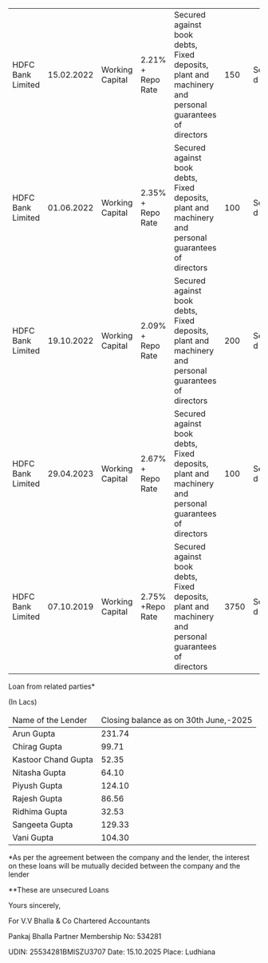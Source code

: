 <table><tr><td>HDFC Bank Limited</td><td>15.02.2022</td><td>Working Capital</td><td>2.21% + Repo Rate</td><td>Secured against book debts, Fixed deposits, plant and machinery and personal guarantees of directors</td><td>150</td><td>Secure d Loan</td><td>98.40</td></tr><tr><td>HDFC Bank Limited</td><td>01.06.2022</td><td>Working Capital</td><td>2.35% + Repo Rate</td><td>Secured against book debts, Fixed deposits, plant and machinery and personal guarantees of directors</td><td>100</td><td>Secure d Loan</td><td>67.98</td></tr><tr><td>HDFC Bank Limited</td><td>19.10.2022</td><td>Working Capital</td><td>2.09% + Repo Rate</td><td>Secured against book debts, Fixed deposits, plant and machinery and personal guarantees of directors</td><td>200</td><td>Secure d Loan</td><td>140.98</td></tr><tr><td>HDFC Bank Limited</td><td>29.04.2023</td><td>Working Capital</td><td>2.67% + Repo Rate</td><td>Secured against book debts, Fixed deposits, plant and machinery and personal guarantees of directors</td><td>100</td><td>Secure d Loan</td><td>63.86</td></tr><tr><td>HDFC Bank Limited</td><td>07.10.2019</td><td>Working Capital</td><td>2.75% +Repo Rate</td><td>Secured against book debts, Fixed deposits, plant and machinery and personal guarantees of directors</td><td>3750</td><td>Secure d Loan</td><td>3649.47</td></tr></table>

Loan from related parties*

(In Lacs)

<table><thead><tr><td>Name of the Lender</td><td>Closing balance as on 30th June,-2025</td></tr></thead><tbody><tr><td>Arun Gupta</td><td>231.74</td></tr><tr><td>Chirag Gupta</td><td>99.71</td></tr><tr><td>Kastoor Chand Gupta</td><td>52.35</td></tr><tr><td>Nitasha Gupta</td><td>64.10</td></tr><tr><td>Piyush Gupta</td><td>124.10</td></tr><tr><td>Rajesh Gupta</td><td>86.56</td></tr><tr><td>Ridhima Gupta</td><td>32.53</td></tr><tr><td>Sangeeta Gupta</td><td>129.33</td></tr><tr><td>Vani Gupta</td><td>104.30</td></tr></tbody></table>

*As per the agreement between the company and the lender, the interest on these loans will be mutually decided between the company and the lender

**These are unsecured Loans

Yours sincerely,

For V.V Bhalla & Co
Chartered Accountants

Pankaj Bhalla
Partner
Membership No: 534281

UDIN: 25534281BMISZU3707
Date: 15.10.2025
Place: Ludhiana